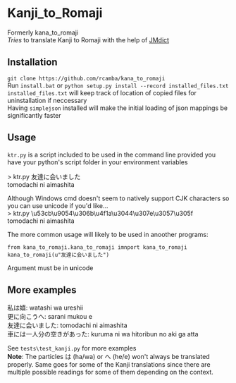﻿# Kanji\_to\_Romaji #
Formerly kana\_to\_romaji  
*Tries* to translate Kanji to Romaji with the help of [JMdict](http://www.edrdg.org/jmdict/edict_doc.html)

## Installation ##
`git clone https://github.com/rcamba/kana_to_romaji`  
Run `install.bat` or `python setup.py install --record installed_files.txt`  
`installed_files.txt` will keep track of location of copied files for uninstallation if neccessary  
Having `simplejson` installed will make the initial loading of json mappings be significantly faster


## Usage ##
`ktr.py` is a script included to be used in the command line provided you have your python's script folder in your environment variables  

\> ktr.py 友達に会いました  
tomodachi ni aimashita


Although Windows cmd doesn't seem to natively support CJK characters so you can use unicode if you'd like...  
\> ktr.py \u53cb\u9054\u306b\u4f1a\u3044\u307e\u3057\u305f  
tomodachi ni aimashita


The more common usage will likely to be used in anoother programs:  
```
from kana_to_romaji.kana_to_romaji imnport kana_to_romaji  
kana_to_romaji(u"友達に会いました")  
```
Argument must be in **u**nicode  


## More examples ##
私は嬉: watashi wa ureshii  
更に向こうへ: sarani mukou e  
友達に会いました: tomodachi ni aimashita  
車には一人分の空きがあった: kuruma ni wa hitoribun no aki ga atta  

See `tests\test_kanji.py` for more examples  
**Note**: The particles は (ha/wa) or へ (he/e) won't always be translated properly. 
Same goes for some of the Kanji translations since there are multiple possible readings for some of them depending on the context.